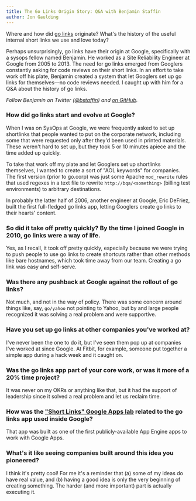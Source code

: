 ```yaml
---
title: The Go Links Origin Story: Q&A with Benjamin Staffin
author: Jon Gaulding
---
```


Where and how did [go links](https://www.trot.to/go-links) originate? What's the history of the useful internal short links we use and love today?

<!--truncate-->

Perhaps unsurprisingly, go links have their origin at Google, specifically with a sysops fellow named Benjamin. He worked as a Site Reliability Engineer at Google from 2005 to 2013. The need for go links emerged from Googlers constantly asking for code reviews on their short links. In an effort to take work off his plate, Benjamin created a system that let Googlers set up go links for themselves—no code reviews needed. I caught up with him for a Q&A about the history of go links.

_Follow Benjamin on Twitter ([@bstaffin](https://twitter.com/bstaffin)) and [on GitHub](https://github.com/benley)._

### How did go links start and evolve at Google?

When I was on SysOps at Google, we were frequently asked to set up shortlinks that people wanted to put on the corporate network, including some that were requested only after they'd been used in printed materials.  These weren't hard to set up, but they took 5 or 10 minutes apiece and the time added up quickly.

To take that work off my plate and let Googlers set up shortlinks themselves, I wanted to create a sort of "AOL keywords" for companies. The first version (prior to go.corp) was just some Apache `mod_rewrite` rules that used regexes in a text file to rewrite `http://bqa/<something>` (billing test environments) to arbitrary destinations.

In probably the latter half of 2006, another engineer at Google, Eric DeFriez, built the first full-fledged go links app, letting Googlers create go links to their hearts' content.

### So did it take off pretty quickly? By the time I joined Google in 2010, go links were a way of life.

Yes, as I recall, it took off pretty quickly, especially because we were trying to push people to use go links to create shortcuts rather than other methods like bare hostnames, which took time away from our team. Creating a go link was easy and self-serve.

### Was there any pushback at Google against the rollout of go links?

Not much, and not in the way of policy. There was some concern around things like, say, `go/yahoo` not pointing to Yahoo, but by and large people recognized it was solving a real problem and were supportive.

### Have you set up go links at other companies you've worked at?

I've never been the one to do it, but I've seen them pop up at companies I've worked at since Google. At Fitbit, for example, someone put together a simple app during a hack week and it caught on.

### Was the go links app part of your core work, or was it more of a 20% time project?

It was never on my OKRs or anything like that, but it had the support of leadership since it solved a real problem and let us reclaim time.

### How was the ["Short Links" Google Apps lab](https://www.makeuseof.com/tag/use-your-google-apps-domain-to-make-short-urls/) related to the go links app used inside Google?

That app was built as one of the first publicly-available App Engine apps to work with Google Apps. 

### What's it like seeing companies built around this idea you pioneered?

I think it's pretty cool! For me it's a reminder that (a) some of my ideas do have real value, and (b) having a good idea is only the very beginning of creating something. The harder (and more important) part is actually executing it.
